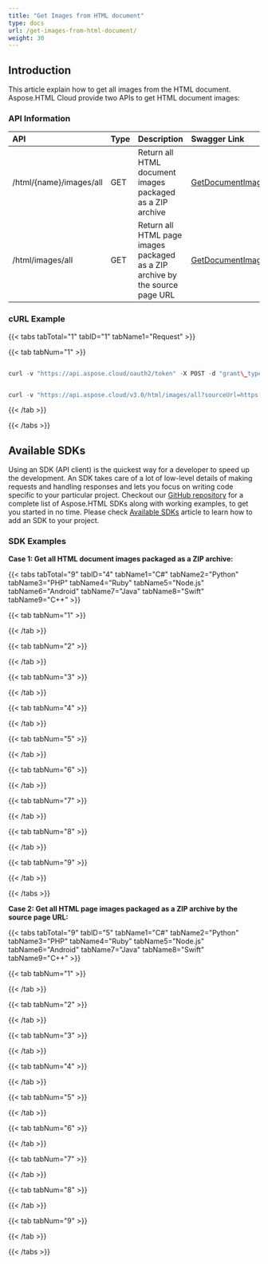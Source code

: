 ```yaml
---
title: "Get Images from HTML document"
type: docs
url: /get-images-from-html-document/
weight: 30
---
```


## **Introduction**
This article explain how to get all images from the HTML document. Aspose.HTML Cloud provide two APIs to get HTML document images:
### **API Information**

|**API**|**Type**|**Description**|**Swagger Link**|
| :- | :- | :- | :- |
|/html/{name}/images/all|GET|Return all HTML document images packaged as a ZIP archive|[GetDocumentImages](https://apireference.aspose.cloud/html/#/Document/GetDocumentImages)|
|/html/images/all|GET|Return all HTML page images packaged as a ZIP archive by the source page URL|[GetDocumentImagesByUrl](https://apireference.aspose.cloud/html/#/Document/GetDocumentImagesByUrl)|
### **cURL Example**
{{< tabs tabTotal="1" tabID="1" tabName1="Request" >}}

{{< tab tabNum="1" >}}

```java

curl -v "https://api.aspose.cloud/oauth2/token" -X POST -d "grant\_type=client\_credentials&client\_id=XXXXX&client\_secret=XXXXX" -H "Content-Type: application/x-www-form-urlencoded" -H "Accept: application/json"

```

```java

curl -v "https://api.aspose.cloud/v3.0/html/images/all?sourceUrl=https://www.yourhtmlsource.com/myfirstsite/basicimages.html" -X GET -H "Content-Type:application/json" -H "Accept:application/json" -H "Authorization: Bearer eyJhbGciOiJSUzI1NiIsInR5cCI6IkpXVCJ9.eyJuYmYiOjE1NjE2NzI1ODEsImV4cCI6MTU2MTc1ODk4MSwiaXNzIjoiaHR0cHM6Ly9hcGkuYXNwb3NlLmNsb3VkIiwiYXVkIjpbImh0dHBzOi8vYXBpLmFzcG9zZS5jbG91ZC9yZXNvdXJjZXMiLCJhcGkucGxhdGZvcm0iLCJhcGkucHJvZHVjdHMiXSwiY2xpZW50X2lkIjoiNzg5NDZmYjQtM2JkNC00ZDNlLWIzMDktZjllMmZmOWFjNmY5Iiwic2NvcGUiOlsiYXBpLnBsYXRmb3JtIiwiYXBpLnByb2R1Y3RzIl19.giiO1-D9Zw6q9RhEkm-fmCjRV1GuyTHr4Db-o0jCjZMoQfHddSAG1IpBmuDZHvLSSr6lp2yqCHDSAaNNoGdH\_AaCKdT73VfeiCQIOzxbMEzF53N304\_GQ39gr2-Zq6fgHW8uD\_Sd-BiHwDvt5PkGJR23NUPF7US8ZWhvHpiTrZEzpSiNZEiLISA1bh\_L8SiJtLGKgzXn2BgyR\_Kxw\_i\_WXYmbqtPry8w-P25gUjcthHbqzqO6VITzAFAt2jKMQ25YYXnhigNDfPYrc9iTmbKoEggaitR-sz8YIyxEctEcdoECyQo2Dibxf6-a8iVxlsKNfStsnymyfEl1WvyzQyzxA" --ssl-no-revoke 

```

{{< /tab >}}

{{< /tabs >}}
## **Available SDKs**
Using an SDK (API client) is the quickest way for a developer to speed up the development. An SDK takes care of a lot of low-level details of making requests and handling responses and lets you focus on writing code specific to your particular project. Checkout our [GitHub repository](https://github.com/aspose-html-cloud) for a complete list of Aspose.HTML SDKs along with working examples, to get you started in no time. Please check [Available SDKs](/available-sdks/) article to learn how to add an SDK to your project.
### **SDK Examples**
**Case 1: Get all HTML document images packaged as a ZIP archive:**

{{< tabs tabTotal="9" tabID="4" tabName1="C#" tabName2="Python" tabName3="PHP" tabName4="Ruby" tabName5="Node.js" tabName6="Android" tabName7="Java" tabName8="Swift" tabName9="C++" >}}

{{< tab tabNum="1" >}}

{{< /tab >}}

{{< tab tabNum="2" >}}

{{< /tab >}}

{{< tab tabNum="3" >}}

{{< /tab >}}

{{< tab tabNum="4" >}}

{{< /tab >}}

{{< tab tabNum="5" >}}

{{< /tab >}}

{{< tab tabNum="6" >}}

{{< /tab >}}

{{< tab tabNum="7" >}}

{{< /tab >}}

{{< tab tabNum="8" >}}

{{< /tab >}}

{{< tab tabNum="9" >}}

{{< /tab >}}

{{< /tabs >}}

**Case 2: Get all HTML page images packaged as a ZIP archive by the source page URL:**

{{< tabs tabTotal="9" tabID="5" tabName1="C#" tabName2="Python" tabName3="PHP" tabName4="Ruby" tabName5="Node.js" tabName6="Android" tabName7="Java" tabName8="Swift" tabName9="C++" >}}

{{< tab tabNum="1" >}}

{{< /tab >}}

{{< tab tabNum="2" >}}

{{< /tab >}}

{{< tab tabNum="3" >}}

{{< /tab >}}

{{< tab tabNum="4" >}}

{{< /tab >}}

{{< tab tabNum="5" >}}

{{< /tab >}}

{{< tab tabNum="6" >}}

{{< /tab >}}

{{< tab tabNum="7" >}}

{{< /tab >}}

{{< tab tabNum="8" >}}

{{< /tab >}}

{{< tab tabNum="9" >}}

{{< /tab >}}

{{< /tabs >}}
